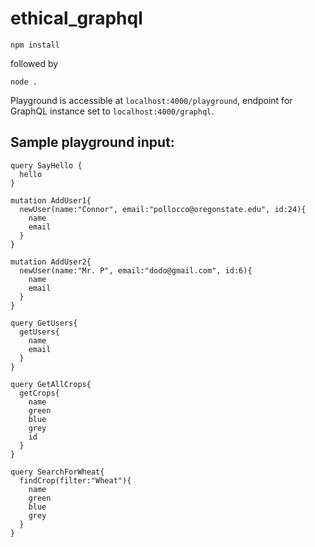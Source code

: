 # ethical_graphql

    npm install

followed by

    node .

Playground is accessible at <code>localhost:4000/playground</code>, endpoint for GraphQL instance set to  <code>localhost:4000/graphql</code>.

## Sample playground input:

    query SayHello {
      hello
    }

    mutation AddUser1{
      newUser(name:"Connor", email:"pollocco@oregonstate.edu", id:24){
        name 
        email 
      }
    }

    mutation AddUser2{
      newUser(name:"Mr. P", email:"dodo@gmail.com", id:6){
        name
        email
      }
    }

    query GetUsers{
      getUsers{
        name
        email
      }
    }

    query GetAllCrops{
      getCrops{
        name
        green
        blue
        grey
        id
      }
    }

    query SearchForWheat{
      findCrop(filter:"Wheat"){
        name
        green
        blue
        grey
      }
    }
